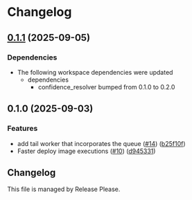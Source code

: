 # Changelog

## [0.1.1](https://github.com/spotify/confidence-resolver-rust/compare/confidence-cloudflare-resolver-v0.1.0...confidence-cloudflare-resolver-v0.1.1) (2025-09-05)


### Dependencies

* The following workspace dependencies were updated
  * dependencies
    * confidence_resolver bumped from 0.1.0 to 0.2.0

## 0.1.0 (2025-09-03)


### Features

* add tail worker that incorporates the queue ([#14](https://github.com/spotify/confidence-resolver-rust/issues/14)) ([b25f10f](https://github.com/spotify/confidence-resolver-rust/commit/b25f10fcc372ae43bc11f382af02c9e5f882538f))
* Faster deploy image executions ([#10](https://github.com/spotify/confidence-resolver-rust/issues/10)) ([d945331](https://github.com/spotify/confidence-resolver-rust/commit/d9453317e9e40575e43d67558ef902a4bc62ee41))

## Changelog

This file is managed by Release Please.
